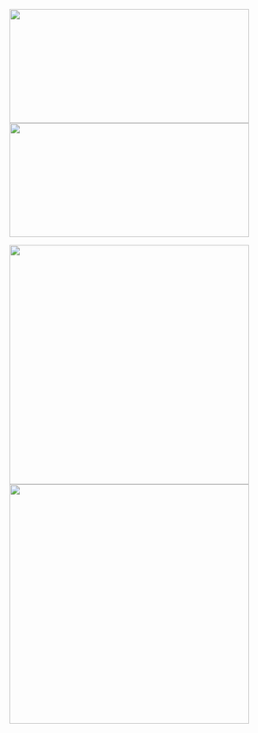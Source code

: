 <p float="left">
  <img src="https://user-images.githubusercontent.com/113387973/210093304-f6e58a6e-22dd-4c13-86a9-a58eb438225c.gif" width="420" height='200' /> 
  <img src="https://user-images.githubusercontent.com/113387973/210093368-6f0c28b1-913a-43c1-8fe4-543fc08d7694.gif" width="420" height='200' />
</p>

<p float="left">
  <img src="https://user-images.githubusercontent.com/113387973/207132191-946c01a5-9eb2-4b56-b080-48067ca18c1d.gif" width="420" /> 
  <img src="https://user-images.githubusercontent.com/113387973/207132528-f28ac6bd-dcec-4377-a6d1-a36f194263d5.gif" width="420" />
</p>
